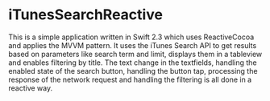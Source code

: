 # iTunesSearchReactive

This is a simple application written in Swift 2.3 which uses ReactiveCocoa and applies the MVVM pattern. It uses the iTunes Search API to get results based on parameters like search term and limit, displays them in a tableview and enables filtering by title. The text change in the textfields, handling the enabled state of the search button, handling the button tap, processing the response of the network request and handling the filtering is all done in a reactive way.

